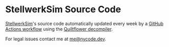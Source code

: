 # StellwerkSim Source Code

[StellwerkSim](https://stellwerksim.org)'s source code automatically updated every week by
a [GitHub Actions workflow](.github/workflows/update.yaml) using
the [Quiltflower decompiler](https://github.com/QuiltMC/quiltflower/).

For legal issues contact me at me@nycode.dev.
